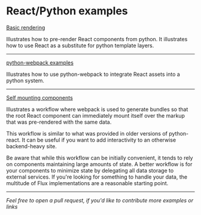 React/Python examples
=====================

[Basic rendering](basic_rendering)

Illustrates how to pre-render React components from python. It illustrates how to use React as a
substitute for python template layers.

--------------------------------------

[python-webpack examples](https://github.com/markfinger/python-webpack/tree/master/examples)

Illustrates how to use python-webpack to integrate React assets into a python system.

--------------------------------------

[Self mounting components](self_mounting_components)

Illustrates a workflow where webpack is used to generate bundles so that the root React component
can immediately mount itself over the markup that was pre-rendered with the same data.

This workflow is similar to what was provided in older versions of python-react. It can be useful
if you want to add interactivity to an otherwise backend-heavy site.

Be aware that while this workflow can be initially convenient, it tends to rely on components maintaining
large amounts of state. A better workflow is for your components to minimize state by delegating all
data storage to external services. If you're looking for something to handle your data, the multitude
of Flux implementations are a reasonable starting point.

--------------------------------------

*Feel free to open a pull request, if you'd like to contribute more examples or links*